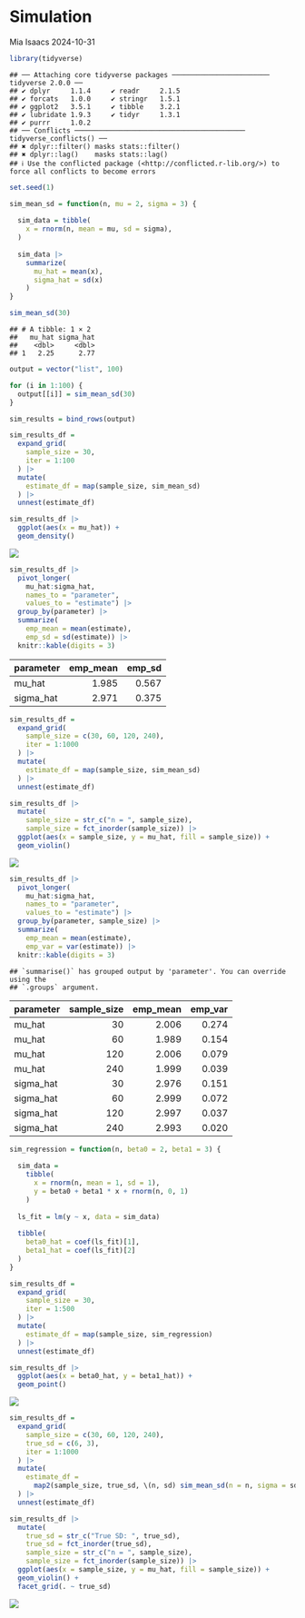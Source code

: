 Simulation
================
Mia Isaacs
2024-10-31

``` r
library(tidyverse)
```

    ## ── Attaching core tidyverse packages ──────────────────────── tidyverse 2.0.0 ──
    ## ✔ dplyr     1.1.4     ✔ readr     2.1.5
    ## ✔ forcats   1.0.0     ✔ stringr   1.5.1
    ## ✔ ggplot2   3.5.1     ✔ tibble    3.2.1
    ## ✔ lubridate 1.9.3     ✔ tidyr     1.3.1
    ## ✔ purrr     1.0.2     
    ## ── Conflicts ────────────────────────────────────────── tidyverse_conflicts() ──
    ## ✖ dplyr::filter() masks stats::filter()
    ## ✖ dplyr::lag()    masks stats::lag()
    ## ℹ Use the conflicted package (<http://conflicted.r-lib.org/>) to force all conflicts to become errors

``` r
set.seed(1)
```

``` r
sim_mean_sd = function(n, mu = 2, sigma = 3) {
  
  sim_data = tibble(
    x = rnorm(n, mean = mu, sd = sigma),
  )
  
  sim_data |> 
    summarize(
      mu_hat = mean(x),
      sigma_hat = sd(x)
    )
}
```

``` r
sim_mean_sd(30)
```

    ## # A tibble: 1 × 2
    ##   mu_hat sigma_hat
    ##    <dbl>     <dbl>
    ## 1   2.25      2.77

``` r
output = vector("list", 100)

for (i in 1:100) {
  output[[i]] = sim_mean_sd(30)
}

sim_results = bind_rows(output)
```

``` r
sim_results_df = 
  expand_grid(
    sample_size = 30,
    iter = 1:100
  ) |> 
  mutate(
    estimate_df = map(sample_size, sim_mean_sd)
  ) |> 
  unnest(estimate_df)
```

``` r
sim_results_df |> 
  ggplot(aes(x = mu_hat)) + 
  geom_density()
```

![](simulation_files/figure-gfm/unnamed-chunk-6-1.png)<!-- -->

``` r
sim_results_df |> 
  pivot_longer(
    mu_hat:sigma_hat,
    names_to = "parameter", 
    values_to = "estimate") |> 
  group_by(parameter) |> 
  summarize(
    emp_mean = mean(estimate),
    emp_sd = sd(estimate)) |> 
  knitr::kable(digits = 3)
```

| parameter | emp_mean | emp_sd |
|:----------|---------:|-------:|
| mu_hat    |    1.985 |  0.567 |
| sigma_hat |    2.971 |  0.375 |

``` r
sim_results_df = 
  expand_grid(
    sample_size = c(30, 60, 120, 240),
    iter = 1:1000
  ) |> 
  mutate(
    estimate_df = map(sample_size, sim_mean_sd)
  ) |> 
  unnest(estimate_df)
```

``` r
sim_results_df |> 
  mutate(
    sample_size = str_c("n = ", sample_size),
    sample_size = fct_inorder(sample_size)) |> 
  ggplot(aes(x = sample_size, y = mu_hat, fill = sample_size)) + 
  geom_violin()
```

![](simulation_files/figure-gfm/unnamed-chunk-9-1.png)<!-- -->

``` r
sim_results_df |> 
  pivot_longer(
    mu_hat:sigma_hat,
    names_to = "parameter", 
    values_to = "estimate") |> 
  group_by(parameter, sample_size) |> 
  summarize(
    emp_mean = mean(estimate),
    emp_var = var(estimate)) |> 
  knitr::kable(digits = 3)
```

    ## `summarise()` has grouped output by 'parameter'. You can override using the
    ## `.groups` argument.

| parameter | sample_size | emp_mean | emp_var |
|:----------|------------:|---------:|--------:|
| mu_hat    |          30 |    2.006 |   0.274 |
| mu_hat    |          60 |    1.989 |   0.154 |
| mu_hat    |         120 |    2.006 |   0.079 |
| mu_hat    |         240 |    1.999 |   0.039 |
| sigma_hat |          30 |    2.976 |   0.151 |
| sigma_hat |          60 |    2.999 |   0.072 |
| sigma_hat |         120 |    2.997 |   0.037 |
| sigma_hat |         240 |    2.993 |   0.020 |

``` r
sim_regression = function(n, beta0 = 2, beta1 = 3) {
  
  sim_data = 
    tibble(
      x = rnorm(n, mean = 1, sd = 1),
      y = beta0 + beta1 * x + rnorm(n, 0, 1)
    )
  
  ls_fit = lm(y ~ x, data = sim_data)
  
  tibble(
    beta0_hat = coef(ls_fit)[1],
    beta1_hat = coef(ls_fit)[2]
  )
}
```

``` r
sim_results_df = 
  expand_grid(
    sample_size = 30,
    iter = 1:500
  ) |> 
  mutate(
    estimate_df = map(sample_size, sim_regression)
  ) |> 
  unnest(estimate_df)
```

``` r
sim_results_df |> 
  ggplot(aes(x = beta0_hat, y = beta1_hat)) + 
  geom_point()
```

![](simulation_files/figure-gfm/unnamed-chunk-13-1.png)<!-- -->

``` r
sim_results_df = 
  expand_grid(
    sample_size = c(30, 60, 120, 240),
    true_sd = c(6, 3),
    iter = 1:1000
  ) |> 
  mutate(
    estimate_df = 
      map2(sample_size, true_sd, \(n, sd) sim_mean_sd(n = n, sigma = sd))
  ) |> 
  unnest(estimate_df)
```

``` r
sim_results_df |> 
  mutate(
    true_sd = str_c("True SD: ", true_sd),
    true_sd = fct_inorder(true_sd),
    sample_size = str_c("n = ", sample_size),
    sample_size = fct_inorder(sample_size)) |> 
  ggplot(aes(x = sample_size, y = mu_hat, fill = sample_size)) + 
  geom_violin() + 
  facet_grid(. ~ true_sd)
```

![](simulation_files/figure-gfm/unnamed-chunk-15-1.png)<!-- -->
